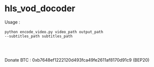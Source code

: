 # hls_vod_docoder

Usage : <br><br>
<code>python encode_video.py video_path output_path --subtitles_path subtitles_path</code>

<br><br>

Donate BTC : 0xb7648ef1222120d493fca49fe2611af8170d91c9 (BEP20)
